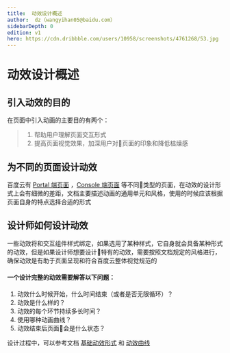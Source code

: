 ```yaml
---
title:  动效设计概述
author:  dz（wangyihan05@baidu.com）
sidebarDepth: 0
edition: v1
hero: https://cdn.dribbble.com/users/10958/screenshots/4761268/53.jpg
---
```


# 动效设计概述

## 引入动效的目的

在页面中引入动画的主要目的有两个：

>1. 帮助用户理解页面交互形式
>2. 提高页面视觉效果，加深用户对页面的印象和降低枯燥感


## 为不同的页面设计动效

百度云有 [Portal 端页面](/portal/summarize/Summarize.html) ，[Console 端页面](/console/outline/Outline.html) 等不同类型的页面，在动效的设计形式上会有细微的差距，文档主要描述动画的通用单元和风格，使用的时候应该根据页面自身的特点选择合适的形式

## 设计师如何设计动效

一些动效将和交互组件样式绑定，如果选用了某种样式，它自身就会具备某种形式的动效，但是如果设计师想要设计特有的动效，需要按照文档规定的风格进行，确保动效是有助于页面呈现和符合百度云整体视觉规范的

#### 一个设计完整的动效需要解答以下问题：

1. 动效什么时候开始，什么时间结束（或者是否无限循环）？
2. 动效是什么样的？
3. 动效的每个环节持续多长时间？
4. 使用哪种动画曲线？
5. 动效结束后页面会是什么状态？

设计过程中，可以参考文档 [基础动效形式](/animate/Base.html#基础动效形式) 和 [动效曲线](/animate/Base.html#动效曲线)

